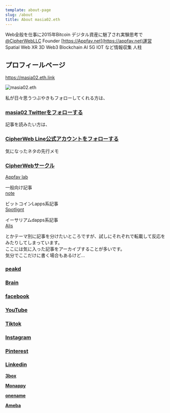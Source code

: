 ```yaml
---
template: about-page
slug: /about
title: About masia02.eth
---
```

Web全般を仕事に2015年Bitcoin デジタル資産に魅了され実験思考で [@CipherWebLLC](https://twitter.com/CipherWebLLC) Founder [https://Appfav.net](https://appfav.net)運営 Spatial Web XR 3D Web3 Blockchain AI 5G IOT など情報収集 人柱 

## プロフィールページ

<https://masia02.eth.link>

![masia02.eth](/assets/aa_unsrzlvsf.jpg "masia02.eth")

私が日々思うつぶやきもフォローしてくれる方は、

### **[masia02 Twitterをフォローする](https://twitter.com/masia02)**

記事を読みたい方は、

### [CipherWeb Line公式アカウントをフォローする](https://lin.ee/C11BGoW)

気になったネタの先行メモ

### [CipherWebサークル](https://note.com/masia02/circle)

[Appfav lab](https://discord.gg/y42Z8A)

一般向け記事\
[note](https://note.com/masia02) 

ビットコインLapps系記事\
[Spotlignt](https://spotlight.soy/mypage?user_id=122)

イーサリアムdapps系記事\
[Alis](https://alis.to/users/masia02)

とかテーマ別に記事を分けたいところですが、試しにそれぞれで転載して反応をみたりしてしまっています。\
ここには気に入った記事をアーカイブすることが多いです。\
気分でここだけに書く場合もあるけど…

### [peakd](https://peakd.com/@masia02)

### [Brain](https://brain-market.com/u/masia02)

### [facebook](https://www.facebook.com/masia02)

### [YouTube](https://www.youtube.com/user/masia02)

### [Tiktok](https://www.tiktok.com/@masia02)

### [Instagram](https://www.instagram.com/masia02/)

### [Pinterest](https://www.pinterest.jp/masia02/)[](https://www.pinterest.jp/masia02/)

### [Linkedin](https://www.linkedin.com/in/masia02/)

**[3box](https://3box.io/0x4D859268820330cCBF721Dc263C3F516F4971B3B/wall)**

**[Monappy](https://monappy.jp/u/masia02)**

**[onename](https://onename.com/masia02)**

**[Ameba](https://profile.ameba.jp/ameba/masia02)**
